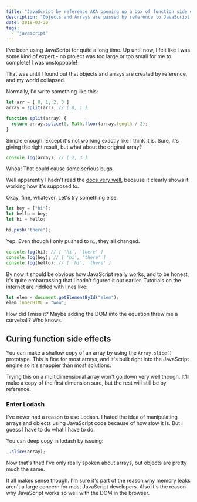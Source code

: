 ```yaml
---
title: "JavaScript by reference AKA opening up a box of function side effects"
description: "Objects and Arrays are passed by reference to JavaScript functions. Who would have known."
date: 2018-03-30
tags: 
  - "javascript"
---
```


I've been using JavaScript for quite a long time. Up until now, I felt like I was some kind of expert - no project was too large or too small for me to complete! I was unstoppable!

That was until I found out that objects and arrays are created by reference, and my world collapsed.

Normally, I'd write something like this:

```js
let arr = [ 0, 1, 2, 3 ]
array = split(arr); // [ 0, 1 ]

function split(array) {
  return array.splice(0, Math.floor(array.length / 2);
}
```

Simple enough. Except it's not working exactly like I think it is. Sure, it's giving the right result, but what about the original array?

```js
console.log(array); // [ 2, 3 ]
```

Whoa! That could cause some serious bugs.

Well apparently I hadn't read the [docs very well](https://developer.mozilla.org/en-US/docs/Web/JavaScript/Reference/Global_Objects/Array/splice), because it clearly shows it working how it's supposed to.

Okay, fine, whatever. Let's try something else.

```js
let hey = ["hi"];
let hello = hey;
let hi = hello;

hi.push("there");
```

Yep. Even though I only pushed to `hi`, they all changed.

```js
console.log(hi); // [ 'hi', 'there' ]
console.log(hey); // [ 'hi', 'there' ]
console.log(hello); // [ 'hi', 'there' ]
```

By now it should be obvious how JavaScript really works, and to be honest, it's quite embarrassing that I hadn't figured it out earlier. Tutorials on the internet are riddled with lines like:

```js
let elem = document.getElementById("elem");
elem.innerHTML = "wow";
```

How did I miss it? Maybe adding the DOM into the equation threw me a curveball? Who knows.

## Curing function side effects

You can make a shallow copy of an array by using the `Array.slice()` prototype. This is fine for most arrays, and it's built right into the JavaScript engine so it's snappier than most solutions.

Trying this on a multidimensional array won't go down very well though. It'll make a copy of the first dimension sure, but the rest will still be by reference.

### Enter Lodash

I've never had a reason to use Lodash. I hated the idea of manipulating arrays and objects using JavaScript code because of how slow it is. But I guess I have to do what I have to do.

You can deep copy in lodash by issuing:

```js
_.slice(array);
```

Now that's that! I've only really spoken about arrays, but objects are pretty much the same.

It all makes sense though. I'm sure it's part of the reason why memory leaks aren't a large concern for most JavaScript developers. Also it's the reason why JavaScript works so well with the DOM in the browser.
